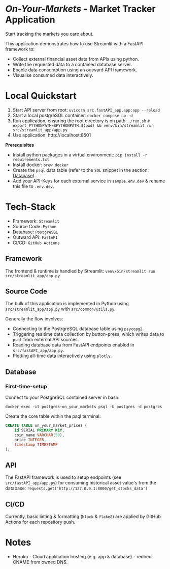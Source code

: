 # <i>On-Your-Markets</i> - Market Tracker Application
Start tracking the markets you care about.

This application demonstrates how to use Streamlit with a FastAPI framework to:
- Collect external financial asset data from APIs using python.
- Write the requested data to a contained database server.
- Enable data consumption using an outward API framework.
- Visualise consumed data interactively.

# Local Quickstart
1. Start API server from root: `uvicorn src.fastAPI_app.app:app --reload`
2. Start a local postgreSQL container: `docker compose up -d`
3. Run application, ensuring the root directory is on path: `./run.sh` `# export PYTHONPATH=$PYTHONPATH:$(pwd) && venv/bin/streamlit run src/streamlit_app/app.py`
4. Use application: http://localhost:8501
 
<b>Prerequisites</b>
- Install python packages in a virtual environment: `pip install -r requirements.txt`
- Install docker: `brew docker`
- Create the `psql` data table (refer to the `SQL` snippet in the section: [Database](#Database)).
- Add your API-Keys for each external service in `sample.env.dev` & rename this file to `.env.dev`.

# Tech-Stack
- Framework: `Streamlit`
- Source Code: `Python`
- Database: `PostgreSQL`
- Outward API: `FastAPI`
- CI/CD: `GitHub Actions`

## Framework
The frontend & runtime is handled by Streamlit: `venv/bin/streamlit run src/streamlit_app/app.py`

## Source Code
The bulk of this application is implemented in Python using `src/streamlit_app/app.py` with `src/common/utils.py`. 

Generally the flow involves:
- Connecting to the PostrgreSQL database table using `psycopg2`.
- Triggering realtime data collection by button-press, which writes data to `psql` from external API sources.
- Reading database data from FastAPI endpoints enabled in `src/fastAPI_app/app.py`.
- Plotting all-time data interactively using `plotly`.

## Database
### First-time-setup
 Connect to your PostgreSQL contained server in bash:
```shell
docker exec -it postgres-on_your_markets psql -U postgres -d postgres
```

Create the core table within the psql terminal:
```sql
CREATE TABLE on_your_market_prices (
    id SERIAL PRIMARY KEY,
    coin_name VARCHAR(50),
    price INTEGER,
    timestamp TIMESTAMP
);
```

## API
The FastAPI framework is used to setup endpoints (see `src/fastAPI_app/app.py`) for consuming historical asset value's from the database:
`requests.get('http://127.0.0.1:8000/get_stocks_data')`

## CI/CD
Currently, basic linting & formatting (`black` & `flake8`) are applied by GitHub Actions for each repository push.


# Notes
- Heroku - Cloud application hosting (e.g. app & database) - redirect CNAME from owned DNS.
